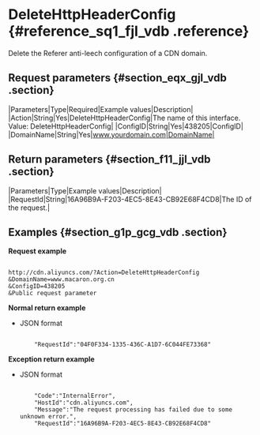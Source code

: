 # DeleteHttpHeaderConfig {#reference_sq1_fjl_vdb .reference}

Delete the Referer anti-leech configuration of a CDN domain.

## Request parameters {#section_eqx_gjl_vdb .section}

|Parameters|Type|Required|Example values|Description|
|Action|String|Yes|DeleteHttpHeaderConfig|The name of this interface.  Value: DeleteHttpHeaderConfig|
|ConfigID|String|Yes|438205|ConfigID|
|DomainName|String|Yes|www.yourdomain.com|DomainName|

## Return parameters {#section_f11_jjl_vdb .section}

|Parameters|Type|Example values|Description|
|RequestId|String|16A96B9A-F203-4EC5-8E43-CB92E68F4CD8|The ID of the request.|

## Examples {#section_g1p_gcg_vdb .section}

**Request example**

```

http://cdn.aliyuncs.com/?Action=DeleteHttpHeaderConfig
&DomainName=www.macaron.org.cn
&ConfigID=438205
&Public request parameter
```

**Normal return example**

-   JSON format

    ```
    
        "RequestId":"04F0F334-1335-436C-A1D7-6C044FE73368"
    
    ```


**Exception return example**

-   JSON format

    ```
    
        "Code":"InternalError",
        "HostId":"cdn.aliyuncs.com",
        "Message":"The request processing has failed due to some unknown error.",
        "RequestId":"16A96B9A-F203-4EC5-8E43-CB92E68F4CD8"
    
    ```



